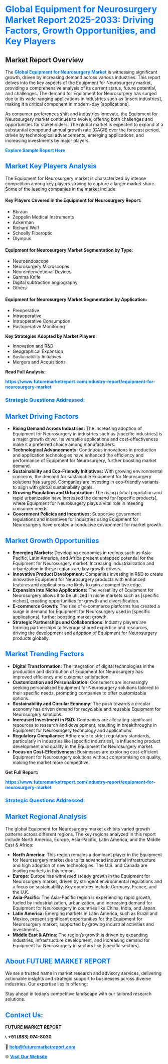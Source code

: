 <h1 style="color: #007BFF;">Global Equipment for Neurosurgery Market Report 2025-2033: Driving Factors, Growth Opportunities, and Key Players</h1>

<section id="overview">
<h2>Market Report Overview</h2>
<p>The <a href="https://www.futuremarketreport.com/industry-report/equipment-for-neurosurgery-market" style="color: #007BFF; text-decoration: none;"><strong>Global Equipment for Neurosurgery Market</strong></a> is witnessing significant growth, driven by increasing demand across various industries. This report delves into the key aspects of the Equipment for Neurosurgery market, providing a comprehensive analysis of its current status, future potential, and challenges. The demand for Equipment for Neurosurgery has surged due to its wide-ranging applications in industries such as [insert industries], making it a critical component in modern-day [applications].</p>
<p>As consumer preferences shift and industries innovate, the Equipment for Neurosurgery market continues to evolve, offering both challenges and opportunities for stakeholders. The global market is expected to expand at a substantial compound annual growth rate (CAGR) over the forecast period, driven by technological advancements, emerging applications, and increasing investments by major players.</p>
</section>

<section id="overview">
<p><a href="https://www.futuremarketreport.com/request-sample/reportId=80415" style="color: #007BFF; text-decoration: none;"><strong>Explore Sample Report Here</strong></a></p>
</section>

<section id="key-players">
<h2 style="color: #007BFF;">Market Key Players Analysis</h2>
<p>The Equipment for Neurosurgery market is characterized by intense competition among key players striving to capture a larger market share. Some of the leading companies in the market include:</p>
<h4>Key Players Covered in the Equipment for Neurosurgery Report:</h4>
<ul><li>Bbraun</li><li>Zeppelin Medical Instruments</li><li>Ackerman</li><li>Richard Wolf</li><li>Schoelly Fiberoptic</li><li>Olympus</li></ul>
<h4>Equipment for Neurosurgery Market Segmentation by Type:</h4>
<ul><li>Neuroendoscope</li><li>Neurosurgery Microscopes</li><li>Neurointerventional Devices</li><li>Gamma Knife</li><li>Digital subtraction angiography</li><li>Others</li></ul>

<h4>Equipment for Neurosurgery Market Segmentation by Application:</h4>
<ul><li>Preoperative</li><li>Intraoperative</li><li>Intraoperative Consumption</li><li>Postoperative Monitoring</li></ul>
<p><strong>Key Strategies Adopted by Market Players:</strong></p>
<ul>
<li>Innovation and R&D</li>
<li>Geographical Expansion</li>
<li>Sustainability Initiatives</li>
<li>Mergers and Acquisitions</li>
</ul>
</section>

<section>
<p><strong>Read Full Analysis: </strong></p><a href="https://www.futuremarketreport.com/industry-report/equipment-for-neurosurgery-market" style="color: #007BFF; text-decoration: none;"><strong>https://www.futuremarketreport.com/industry-report/equipment-for-neurosurgery-market</strong></a>
<h3 style="color: #007BFF;">Strategic Questions Addressed:</h3>
</section>

<section id="driving-factors">
<h2 style="color: #007BFF;">Market Driving Factors</h2>
<ul>
<li><strong>Rising Demand Across Industries:</strong> The increasing adoption of Equipment for Neurosurgery in industries such as [specific industries] is a major growth driver. Its versatile applications and cost-effectiveness make it a preferred choice among manufacturers.</li>
<li><strong>Technological Advancements:</strong> Continuous innovations in production and application technologies have enhanced the efficiency and performance of Equipment for Neurosurgery, further boosting market demand.</li>
<li><strong>Sustainability and Eco-Friendly Initiatives:</strong> With growing environmental concerns, the demand for sustainable Equipment for Neurosurgery solutions has surged. Companies are investing in eco-friendly variants to align with global sustainability goals.</li>
<li><strong>Growing Population and Urbanization:</strong> The rising global population and rapid urbanization have increased the demand for [specific products], where Equipment for Neurosurgery plays a vital role in meeting consumer needs.</li>
<li><strong>Government Policies and Incentives:</strong> Supportive government regulations and incentives for industries using Equipment for Neurosurgery have created a conducive environment for market growth.</li>
</ul>
</section>

<section id="growth-opportunities">
<h2 style="color: #007BFF;">Market Growth Opportunities</h2>
<ul>
<li><strong>Emerging Markets:</strong> Developing economies in regions such as Asia-Pacific, Latin America, and Africa present untapped potential for the Equipment for Neurosurgery market. Increasing industrialization and urbanization in these regions are key growth drivers.</li>
<li><strong>Innovative Product Development:</strong> Companies investing in R&D to create innovative Equipment for Neurosurgery products with enhanced features and applications are likely to gain a competitive edge.</li>
<li><strong>Expansion into Niche Applications:</strong> The versatility of Equipment for Neurosurgery allows it to be utilized in niche markets such as [specific niches], creating opportunities for growth and diversification.</li>
<li><strong>E-commerce Growth:</strong> The rise of e-commerce platforms has created a surge in demand for Equipment for Neurosurgery used in [specific applications], further boosting market growth.</li>
<li><strong>Strategic Partnerships and Collaborations:</strong> Industry players are forming partnerships to leverage shared expertise and resources, driving the development and adoption of Equipment for Neurosurgery products globally.</li>
</ul>
</section>

<section id="trending-factors">
<h2 style="color: #007BFF;">Market Trending Factors</h2>
<ul>
<li><strong>Digital Transformation:</strong> The integration of digital technologies in the production and distribution of Equipment for Neurosurgery has improved efficiency and customer satisfaction.</li>
<li><strong>Customization and Personalization:</strong> Consumers are increasingly seeking personalized Equipment for Neurosurgery solutions tailored to their specific needs, prompting companies to offer customizable options.</li>
<li><strong>Sustainability and Circular Economy:</strong> The push towards a circular economy has driven demand for recyclable and reusable Equipment for Neurosurgery solutions.</li>
<li><strong>Increased Investment in R&D:</strong> Companies are allocating significant resources to research and development, resulting in breakthroughs in Equipment for Neurosurgery technology and applications.</li>
<li><strong>Regulatory Compliance:</strong> Adherence to strict regulatory standards, particularly in industries like [specific industries], is influencing product development and quality in the Equipment for Neurosurgery market.</li>
<li><strong>Focus on Cost-Effectiveness:</strong> Businesses are exploring cost-efficient Equipment for Neurosurgery solutions without compromising on quality, making the market more competitive.</li>
</ul>
</section>

<section>
<p><strong>Get Full Report: </strong></p><a href="https://www.futuremarketreport.com/industry-report/equipment-for-neurosurgery-market" style="color: #007BFF; text-decoration: none;"><strong>https://www.futuremarketreport.com/industry-report/equipment-for-neurosurgery-market</strong></a>
<h3 style="color: #007BFF;">Strategic Questions Addressed:</h3>
</section>


<section id="regional-analysis">
<h2 style="color: #007BFF;">Market Regional Analysis</h2>
<p>The global Equipment for Neurosurgery market exhibits varied growth patterns across different regions. The key regions analyzed in this report include North America, Europe, Asia-Pacific, Latin America, and the Middle East & Africa:</p>
<ul>
<li><strong>North America:</strong> This region remains a dominant player in the Equipment for Neurosurgery market due to its advanced industrial infrastructure and high adoption of new technologies. The U.S. and Canada are leading markets in this region.</li>
<li><strong>Europe:</strong> Europe has witnessed steady growth in the Equipment for Neurosurgery market, driven by stringent environmental regulations and a focus on sustainability. Key countries include Germany, France, and the U.K.</li>
<li><strong>Asia-Pacific:</strong> The Asia-Pacific region is experiencing rapid growth, fueled by industrialization, urbanization, and increasing demand for Equipment for Neurosurgery in countries like China, India, and Japan.</li>
<li><strong>Latin America:</strong> Emerging markets in Latin America, such as Brazil and Mexico, present significant opportunities for the Equipment for Neurosurgery market, supported by growing industrial activities and investments.</li>
<li><strong>Middle East & Africa:</strong> The region’s growth is driven by expanding industries, infrastructure development, and increasing demand for Equipment for Neurosurgery in sectors like [specific sectors].</li>
</ul>
</section>

<footer>
<h2 style="color: #007BFF;">About FUTURE MARKET REPORT</h2>
<p>We are a trusted name in market research and advisory services, delivering actionable insights and strategic support to businesses across diverse industries. Our expertise lies in offering:</p>

<p>Stay ahead in today’s competitive landscape with our tailored research solutions.</p>

<h2 style="color: #007BFF;">Contact Us:</h2>
<p><strong>FUTURE MARKET REPORT</strong></p>
<p>📞 <strong>+91 (883) 074-8030</strong></p>
<p>📧 <strong><a href="mailto:help@futuremarketreport.com" style="color: #007BFF;">help@futuremarketreport.com</a></strong></p>
<p>🌐 <strong><a href="https://www.futuremarketreport.com/" style="color: #007BFF;">Visit Our Website</a></strong></p>
</footer>